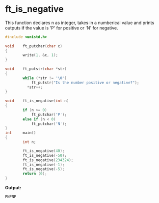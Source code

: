 # ft_is_negative
This function declares n as integer, takes in a numberical value and prints outputs if the value is 'P' for positive or 'N' for negative.

```c
#include <unistd.h>
	
void    ft_putchar(char c)
{
		write(1, &c, 1);
}
	
void    ft_putstr(char *str)
{ 
	  	while (*str != '\0')
	    	ft_putstr("Is the number positive or negative?"); 
	      *str++;
}
	
void    ft_is_negative(int n)
{  
	    if (n >= 0)
	        ft_putchar('P');
    	else if (n < 0)
			ft_putchar('N');
}
int		main()
{
		int n;

		ft_is_negative(40);
		ft_is_negative(-50);
		ft_is_negative(234324);
		ft_is_negative(-1);
		ft_is_negative(-5);
		return (0);
}
```
**Output:** 
```c
PNPNP
```
